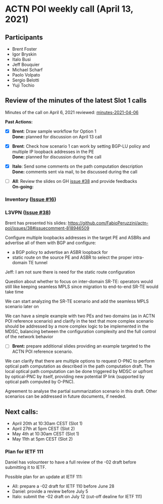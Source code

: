 # ACTN POI weekly call (April 13, 2021)

## Participants
- Brent Foster
- Igor Bryskin
- Italo Busi
- Jeff Bouquier
- Michael Scharf
- Paolo Volpato
- Sergio Belotti
- Yuji Tochio

## Review of the minutes of the latest Slot 1 calls

Minutes of the call on April 6, 2021 reviewed: [minutes-2021-04-06](https://github.com/FabioPeruzzini/actn-poi/blob/master/minutes/minutes-2021-04-06.md)

**Past Actions:**

- [x] **Brent**: Draw sample workflow for Option 1\
**Done:** planned for discussion on April 13 call

- [x] **Brent**: Check how scenario 1 can work by setting BGP-LU policy and multiple IP loopback addresses in the PE\
**Done:** planned for discussion during the call

- [x] **Italo**: Send some comments on the path computation description\
**Done:** comments sent via mail, to be discussed during the call

- [ ] **All**: Review the slides on GH [issue #38](https://github.com/FabioPeruzzini/actn-poi/issues/38) and provide feedbacks\
**On-going:**

### Inventory ([Issue #16](https://github.com/FabioPeruzzini/actn-poi/issues/16))

### L3VPN ([Issue #38](https://github.com/FabioPeruzzini/actn-poi/issues/38))

Brent has presented his slides: https://github.com/FabioPeruzzini/actn-poi/issues/38#issuecomment-818946509

Configure multiple loopbacks addresses in the target PE and ASBRs and advertise all of them with BGP and configure:
* a BGP policy to advertise an ASBR loopback for 
* static route on the source PE and ASBR to select the proper intra-domain TE tunnel

Jeff: I am not sure there is need for the static route configuration

Question about whether to focus on inter-domain SR-TE: operators would still like keeping seamless MPLS since migration to end-to-end SR-TE would take time

We can start analyzing the SR-TE scenario and add the seamless MPLS scenario later on

We can have a simple example with two PEs and two domains (as in ACTN POI reference scenario) and clarify in the text that more complex scenario should be addressed by a more complex logic to be implemented in the MDSC, balancing between the configuration complexity and the full control of the network behavior

- [ ] **Brent:** prepare additional slides providing an example targeted to the ACTN POI reference scenario.

We can clarify that there are multiple options to request O-PNC to perform optical path computation as described in the path computation draft. The local optical path computation can be done triggered by MDSC or upfront by optical-PNC by itself, providing new potential IP link (supported by optical path computed by O-PNC).

Agreement to analyse the partial summarization scenario in this draft. Other scenarios can be addressed in future documents, if needed.

## Next calls:

- April 20th at 10:30am CEST (Slot 1)
- April 27th at 5pm CEST (Slot 2)
- May 4th at 10:30am CEST (Slot 1)
- May 11th at 5pm CEST (Slot 2)

### Plan for IETF 111

Daniel has volounteer to have a full review of the -02 draft before submitting it to IETF.

Possible plan for an update at IETF 111:
- All: prepare a -02 draft for IETF 110 before June 28
- Daniel: provide a review before July 5
- Italo: submit the -02 draft on July 12 (cut-off dealine for IETF 111)
